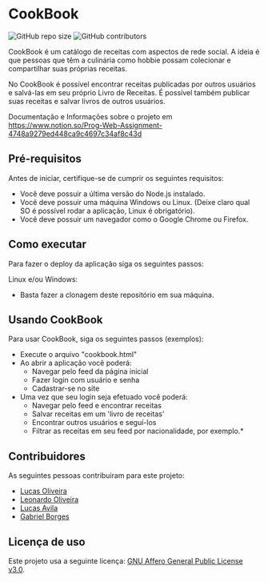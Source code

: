 # CookBook

<!--- Exemplos de badges. Acesse https://shields.io para outras opções. Você pode querer incluir informações de dependencias, build, testes, licença, etc. --->
![GitHub repo size](https://img.shields.io/github/repo-size/hsborges/progweb-template)
![GitHub contributors](https://img.shields.io/github/contributors/hsborges/progweb-template)

CookBook é um catálogo de receitas com aspectos de rede social. A ideia é que pessoas que têm a culinária como hobbie possam colecionar e compartilhar suas próprias receitas.

No CookBook é possível encontrar receitas publicadas por outros usuários e salvá-las em seu próprio Livro de Receitas. É possível também publicar suas receitas e salvar livros de outros usuários.

Documentação e Informações sobre o projeto em https://www.notion.so/Prog-Web-Assignment-4748a9279ed448ca9c4697c34af8c43d



## Pré-requisitos

Antes de iniciar, certifique-se de cumprir os seguintes requisitos:
<!--- Estes são alguns exemplos de requisitos. Adicione, duplique e remove como necessário --->
* Você deve possuir a última versão do Node.js instalado.
* Você deve possuir uma máquina Windows ou Linux. (Deixe claro qual SO é possível rodar a aplicação, Linux é obrigatório).
* Você deve possuir um navegador como o Google Chrome ou Firefox.

## Como executar

Para fazer o deploy da aplicação siga os seguintes passos:

Linux e/ou Windows:

* Basta fazer a clonagem deste repositório em sua máquina.



## Usando CookBook

Para usar CookBook, siga os seguintes passos (exemplos):

* Execute o arquivo "cookbook.html"
* Ao abrir a aplicação você poderá:
  * Navegar pelo feed da página inicial
  * Fazer login com usuário e senha
  * Cadastrar-se no site
* Uma vez que seu login seja efetuado você poderá:
  * Navegar pelo feed e encontrar receitas
  * Salvar receitas em um 'livro de receitas'
  * Encontrar outros usuários e seguí-los
  * Filtrar as receitas em seu feed por nacionalidade, por exemplo.*  

## Contribuidores

As seguintes pessoas contribuiram para este projeto:

* [Lucas Oliveira](https://github.com/Lucas0liveira)
* [Leonardo Oliveira](https://github.com/Leozaru)
* [Lucas Avila](https://github.com/Lblaster)
* [Gabriel Borges](https://github.com/GabrielBG0)

## Licença de uso

<!--- Se não tiver certeza de qual, verifique este site: https://choosealicense.com/--->
Este projeto usa a seguinte licença: [GNU Affero General Public License v3.0](https://www.gnu.org/licenses/agpl-3.0.pt-br.html).
